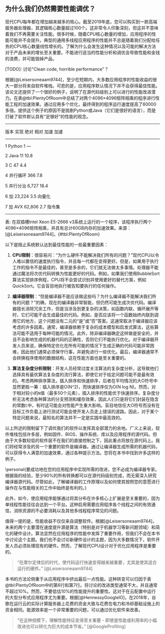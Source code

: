 ## 为什么我们仍然需要性能调优？

现代CPU每年都在增加越来越多的核心。截至2019年底，您可以购买到一款高端服务器处理器，其逻辑核心数量超过100个。这非常令人印象深刻，但这并不意味着我们不再需要关注性能。很多时候，随着CPU核心数量的增加，应用程序的性能可能并不会提升。典型的通用多线程应用程序的性能并不总是随着我们分配给任务的CPU核心数量线性增长的。了解为什么会发生这种情况以及可能的解决方法对于产品未来的增长至关重要。不能进行适当的性能分析和调优会导致性能和金钱的浪费，并可能毁掉产品。

[TODO]: 讨论"Clean code, horrible performance"？

根据[@Leisersoneaam9744]，至少在短期内，大多数应用程序的性能收益的很大一部分将来自软件堆栈。可悲的是，应用程序默认情况下并不会获得最佳性能。该论文还提供了一个很好的例子，说明了在源代码级别上可以进行的性能改进潜力。在表@tbl:PlentyOfRoom中总结了对两个4096×4096矩阵相乘的程序进行性能工程的加速效果。通过应用多个优化，最终得到的程序运行速度提高了60000多倍。提供这个例子的原因不是挑剔Python或Java（它们是很好的语言），而是打破了软件默认具有“足够好”的性能的观念。

-----------------------------------------------

版本     实现          绝对        相对 
             加速         加速

-------   --------------   --------    --------

   1         Python           1            —

   2          Java           11          10.8

   3           C             47           4.4

   4      并行循环        366          7.8

   5    并行分治       6,727        18.4

   6          加          23,224         3.5
           向量化

   7        加 AVX     62,806         2.7
           指令集

--------------------------------------------------------------

表: 在双插槽Intel Xeon E5-2666 v3系统上运行的一个程序，该程序执行两个4096×4096矩阵相乘，并具有总计60GB内存的加速效果。来源：[@Leisersoneaam9744]。{#tbl:PlentyOfRoom}

以下是阻止系统默认达到最佳性能的一些最重要因素：

1. **CPU限制**：很容易问：“为什么硬件不能解决我们所有的问题？”现代CPU以令人难以置信的速度执行指令，并且每一代都在变得更好。但是，如果用于执行工作的指令不是最佳的，甚至是多余的，它们就无法做太多事情。处理器不能通过魔法将次优代码转换为性能更好的代码。例如，如果我们使用BubbleSort算法实现排序例程，CPU将不会尝试识别并使用更好的替代方案，例如QuickSort。它会盲目地执行被告知要执行的任何操作。

2. **编译器限制**：“但是编译器不是应该做这些吗？为什么编译器不能解决我们所有的问题？”的确，现在的编译器非常智能，但仍然可能生成次优代码。编译器擅长消除冗余工作，但是当涉及到更复杂的决策，如函数内联、循环展开等时，它们可能不会生成最佳的代码。例如，是否应该将一个函数始终内联到调用它的地方，这个问题没有二元的“是”或“否”答案。这通常取决于编译器应该考虑的许多因素。通常，编译器依赖于复杂的成本模型和启发式算法，这些算法可能不适用于每种可能的情况。此外，除非编译器确定这样做是安全的，并且不会影响生成的机器代码的正确性，否则它们不能执行优化。对于编译器开发人员来说，确保特定优化在所有可能的情况下生成正确的代码可能非常困难，因此他们通常必须保守行事，并避免进行一些优化。最后，编译器通常不会转换程序使用的数据结构，这在性能方面也是至关重要的。

3. **算法复杂度分析限制**：开发人员经常过度关注算法的复杂度分析，这导致他们选择具有最优算法复杂度的流行算法，即使它对于给定问题可能不是最有效的。考虑两种排序算法，插入排序和快速排序，后者在平均情况的大O符号中显然更胜一筹：插入排序是O(N^2)，而快速排序仅为O(N log N)。然而，对于相对较小的`N`值（最多50个元素），插入排序的性能优于快速排序。复杂度分析无法考虑各种算法的分支预测和缓存效果，因此人们只是将它们封装在隐含的常数`C`中，有时这可能会对性能产生重大影响。盲目地信任大O符号而没有在目标工作负载上进行测试可能会使开发人员走上错误的道路。因此，对于某个特定问题来说，最知名的算法并不一定是实践中最高效的。

以上所述的限制留下了调优我们的软件以发挥其全部潜力的余地。广义上来说，软件堆栈包括许多层，例如固件、BIOS、操作系统、库以及应用程序的源代码。但由于大多数较低的软件层不在我们的直接控制之下，因此重点将放在源代码上。我们将经常涉及的另一个重要的软件是编译器。通过让编译器生成所需的机器代码，可以获得令人满意的加速效果，通过各种提示方法。您将在本书中找到许多这样的例子。

\personal{要成功地在您的应用程序中实现所需的改进，您不必成为编译器专家。根据我的经验，至少90%的所有转换都可以在源代码级别完成，而无需深入研究编译器源代码。尽管如此，了解编译器的工作原理以及如何使其按照您的意愿进行操作在与性能相关的工作中始终是有利的。}

此外，如今，使应用程序能够通过将其分布在许多核心上扩展是至关重要的，因为单线程性能往往会达到一个平台。这种启用需要应用程序各个线程之间的有效通信，消除资源的不必要消耗以及其他多线程程序常见的问题。

值得一提的是，性能收益不仅仅来自调整软件。根据[@Leisersoneaam9744]，未来的两个主要潜在速度提升源是算法（特别是对于机器学习等新问题领域）和简化的硬件设计。算法显然在应用程序的性能中发挥了重要作用，但我们不会在本书中讨论这个主题。我们也不会讨论新硬件设计的主题，因为大多数情况下，软件开发人员必须处理现有的硬件。然而，了解现代CPU设计对于优化应用程序是重要的。

> “在摩尔定律后的时代，使代码运行快速变得越来越重要，尤其是使其适合运行的硬件。” [@Leisersoneaam9744]

本书的方法论侧重于从应用程序中挤出最后一点性能。这种转变可以归因于表@tbl:PlentyOfRoom中的第6行和第7行。将讨论的改进类型通常不大，并且通常不超过10%。然而，不要低估10%的性能提升的重要性。这对于在云配置中运行的大型分布式应用程序尤为重要。根据[@HennessyGoogleIO]，在2018年，谷歌在运行云的实际计算服务器上花费的资金大致与花费在电力和冷却基础设施上的资金相同。能源效率是一个非常重要的问题，可以通过优化软件来改善。

> “在这种规模下，理解性能特征变得至关重要 - 即使是性能或利用率的小幅改进也可以转化为巨大的成本节省。” [@GoogleProfiling]

